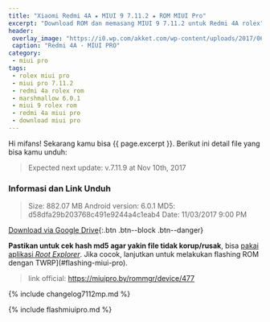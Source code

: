 ```yaml
---
title: "Xiaomi Redmi 4A ★ MIUI 9 7.11.2 ★ ROM MIUI Pro"
excerpt: "Download ROM dan memasang MIUI 9 7.11.2 untuk Redmi 4A rolex"
header:
 overlay_image: "https://i0.wp.com/akket.com/wp-content/uploads/2017/06/Xiaomi-Redmi-4A-Russia-5.jpg"
 caption: "Redmi 4A - MIUI PRO"
category:
 - miui pro
tags:
 - rolex miui pro
 - miui pro 7.11.2
 - redmi 4a rolex rom
 - marshmallow 6.0.1
 - miui 9 rolex rom
 - redmi 4a miui pro
 - download miui pro
---
```


Hi mifans! Sekarang kamu bisa {{ page.excerpt }}. Berikut ini detail file yang bisa kamu unduh:
> Expected next update: v.7.11.9 at Nov 10th, 2017

### Informasi dan Link Unduh

> Size: 882.07 MB
> Android version: 6.0.1
> MD5: d58dfa29b203768c491e9244a4c1eab4
> Date: 11/03/2017 9:00 PM

[Download via Google Drive](/dl/drive?id=11EuDc9UZ_0x45ObpAgtsarIn3wHLSUcI&name=miuipro_v6.0.1_rolex_7.11.2.zip&size=882M){:.btn .btn--block .btn--danger}

**Pastikan untuk cek hash md5 agar yakin file tidak korup/rusak**, bisa [pakai aplikasi _Root Explorer_](/check-file-integrity-hash-md5-dengan-root-explorer).
Jika cocok, lanjutkan untuk melakukan flashing ROM dengan TWRP](#flashing-miui-pro).

> link official: https://miuipro.by/rommgr/device/477

{% include changelog7112mp.md %}

{% include flashmiuipro.md %}
